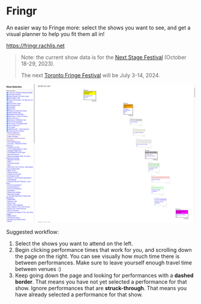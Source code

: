 # Fringr

An easier way to Fringe more: select the shows you want to see, and get a visual planner to help you fit them all in!

https://fringr.rachlis.net

> Note: the current show data is for the [Next Stage Festival](https://fringetoronto.com/next-stage/about) (October 18-29, 2023).
>
> The next [Toronto Fringe Festival](https://fringetoronto.com/fringe/about) will be July 3-14, 2024.

![Screenshot](screenshot.png)

Suggested workflow:

1. Select the shows you want to attend on the left.
2. Begin clicking performance times that work for you, and scrolling down the page on the right. You can see visually how much time there is between performances. Make sure to leave yourself enough travel time between venues :)
3. Keep going down the page and looking for performances with a **dashed border**. That means you have not yet selected a performance for that show. Ignore performances that are **struck-through**. That means you have already selected a performance for that show.
